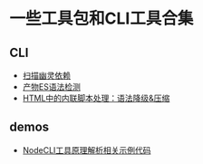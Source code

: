 # 一些工具包和CLI工具合集

## CLI
* [扫描幽灵依赖](./packages/cli/ghost/README.md)
* [产物ES语法检测](./packages/cli/es-check/README.md)
* [HTML中的内联脚本处理：语法降级&压缩](./packages/cli/inlinejs-transform/README.md)

## demos
* [NodeCLI工具原理解析相关示例代码](./packages/demos/diy-cli/README.md)